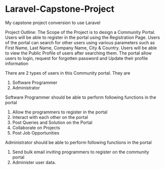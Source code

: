 
# Laravel-Capstone-Project
My capstone project conversion to use Laravel

Project Outline:
The Scope of the Project is to design a Community Portal. Users will be able to register in the portal using the Registration Page. Users of the portal can search for other users using various parameters such as First Name, Last Name, Company Name, City & Country. Users will be able to view the Public Profile of users after searching them. The portal allow users to login, request for forgotten password and Update their profile information

There are 2 types of users in this Community portal. They are
1.	Software Programmer
2.	Administrator

Software Programmer should be able to perform following functions in the portal
1.	Allow the programmers to register in the portal 
2.	Interact with each other on the portal
3.	Post Queries and Solution on the Portal
4.	Collaborate on Projects
5.	Post Job Opportunities

Administrator should be able to perform following functions in the portal
1.	Send bulk email inviting programmers to register on the community portal
2.	Administer user data. 
